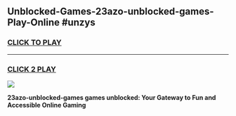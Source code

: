 
## Unblocked-Games-23azo-unblocked-games-Play-Online #unzys
<h3>
<a href="https://news.freeplayer.one?title=23azo-unblocked-games&ref=3">CLICK TO PLAY</a></h3>
<hr>

<h3>
<a href="https://news.freeplayer.one?title=23azo-unblocked-games&ref=3">CLICK 2 PLAY</a>
  
</h3>

<a href="https://news.freeplayer.one?title=23azo-unblocked-games&ref=3"><img src="https://clearcache.store/games.png"></a>


**23azo-unblocked-games games unblocked: Your Gateway to Fun and Accessible Online Gaming**
